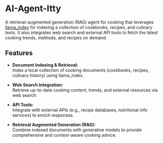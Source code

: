 # AI-Agent-Itty
A retrieval-augmented generation (RAG) agent for cooking that leverages [llama_index](https://github.com/jerryjliu/llama_index) for indexing a collection of cookbooks, recipes, and culinary texts. It also integrates web search and external API tools to fetch the latest cooking trends, methods, and recipes on demand.

## Features

- **Document Indexing & Retrieval:**  
  Index a local collection of cooking documents (cookbooks, recipes, culinary history) using llama_index.
  
- **Web Search Integration:**  
  Retrieve up-to-date cooking content, trends, and external resources via web search.

- **API Tools:**  
  Integrate with external APIs (e.g., recipe databases, nutritional info services) to enrich responses.

- **Retrieval Augmented Generation (RAG):**  
  Combine indexed documents with generative models to provide comprehensive and context-aware cooking advice.
